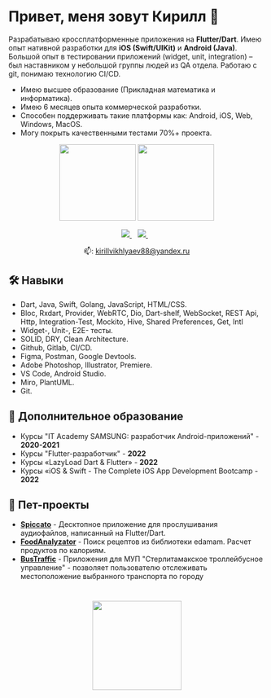 # Привет, меня зовут Кирилл 🌌

Разрабатываю кроссплатформенные приложения на **Flutter/Dart**. Имею опыт нативной разработки для **iOS (Swift/UIKit)** и **Android (Java)**. Большой опыт в тестировании приложений (widget, unit, integration) – был наставником у небольшой группы людей из QA отдела. Работаю с git, понимаю технологию CI/CD.

- Имею высшее образование (Прикладная математика и информатика).
- Имею 6 месяцев опыта коммерческой разработки.
- Способен поддерживать такие платформы как: Android, iOS, Web, Windows, MacOS.
- Могу покрыть качественными тестами 70%+ проекта.


<p align='center'>
   <a href="https://github-readme-stats.vercel.app/api?username=kirillvikhlyaev&show_icons=true&count_private=true">
       <img height=150 src="https://github-readme-stats.vercel.app/api?username=kirillvikhlyaev&show_icons=true&count_private=true"/></a>
   <a href="https://github.com/kirillvikhlyaev/github-readme-stats">
       <img height=150 src="https://github-readme-stats.vercel.app/api/top-langs/?username=kirillvikhlyaev&layout=compact"/></a>
</p>

<p align='center'>
   <a href="https://t.me/kirillvikhlyaev" target="_blank">
    <img src="https://img.shields.io/badge/Telegram-2CA5E0?style=for-the-badge&logo=telegram&logoColor=white" />        
  </a>&nbsp;&nbsp;
  <a href="https://wa.me/89374875007?text=%D0%9F%D1%80%D0%B8%D0%B2%D0%B5%D1%82!" target="_blank">
    <img src="https://img.shields.io/badge/WhatsApp-25D366?style=for-the-badge&logo=whatsapp&logoColor=white" />
  </a>&nbsp;&nbsp;
 <p align='center'>
  📫: <a href='mailto:kirillvikhlyaev88@yandex.ru'>kirillvikhlyaev88@yandex.ru</a>
</p>

## 🛠️ Навыки

- Dart, Java, Swift, Golang, JavaScript, HTML/CSS.
- Bloc, Rxdart, Provider, WebRTC, Dio, Dart-shelf, WebSocket, REST Api, Http, Integration-Test, Mockito, Hive, Shared Preferences, Get, Intl
- Widget-, Unit-, E2E- тесты.
- SOLID, DRY, Clean Architecture.
- Github, Gitlab, CI/CD.
- Figma, Postman, Google Devtools.
- Adobe Photoshop, Illustrator, Premiere.
- VS Code, Android Studio.
- Miro, PlantUML.
- Git.

## 🧙 Дополнительное образование

- Курсы "IT Academy SAMSUNG: разработчик Android-приложений" - **2020-2021**
- Курсы "Flutter-разработчик" - **2022**
- Курсы «LazyLoad Dart & Flutter» - **2022**
- Курсы «iOS & Swift - The Complete iOS App Development Bootcamp - **2022**


## 🌱 Пет-проекты

- **[Spiccato](https://github.com/kirillvikhlyaev/spiccato)** - Десктопное приложение для прослушивания аудиофайлов, написанный на Flutter/Dart.
- **[FoodAnalyzator](https://github.com/kirillvikhlyaev/FoodAnalyzator)** - Поиск рецептов из библиотеки edamam. Расчет продуктов по калориям.  
- **[BusTraffic](https://github.com/kirillvikhlyaev/BusTraffic)** - Приложения для МУП "Стерлитамакское троллейбусное управление" - позволяет пользователю отслеживать местоположение выбранного транспорта по городу

<div align="center" style="margin: 40px 0">
   <a href="https://github.com/kirillvikhlyaev/github-profile-views-counter">
       <img width="175px" src="https://komarev.com/ghpvc/?username=kirillvikhlyaev&style=flat-square">
   </a>
</div>
